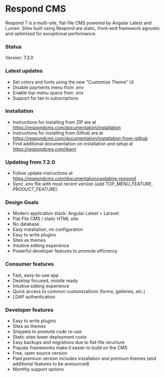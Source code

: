# Respond CMS

Respond 7 is a multi-site, flat-file CMS powered by Angular Latest and Lumen.  Sites built using Respond are static, front-end framework agnostic and optimized for exceptional performance.

### Status
Version: 7.3.0

### Latest updates
- Set colors and fonts using the new "Customize Theme" UI
- Disable payments menu from .env
- Enable top-menu space from .env
- Support for tax in subscriptions

### Installation
- Instructions for installing from ZIP are at https://respondcms.com/documentation/installation
- Instructions for installing from Github are at https://respondcms.com/documentation/installation-from-github
- Find additional documentation on installation and setup at https://respondcms.com/learn

### Updating from 7.2.0
- Follow update instructions at https://respondcms.com/documentation/updating-respond
- Sync .env file with most recent version (add TOP_MENU_FEATURE, PRODUCT_FEATURE)

### Design Goals
- Modern application stack: Angular Latest + Laravel
- Flat File CMS / static HTML site
- No database
- Easy installation, no configuration
- Easy to write plugins
- Sites as themes
- Intuitive editing experience
- Powerful developer features to promote efficiency

### Consumer features
- Fast, easy-to-use app
- Desktop focused, mobile ready
- Intuitive editing experience
- Quick access to common customizations (forms, galleries, etc.)
- LDAP authentication

### Developer features
- Easy to write plugins
- Sites as themes
- Snippets to promote code re-use
- Static sites lower deployment costs
- Easy backups and migrations due to flat-file structure
- Popular frameworks make it easier to build on the CMS
- Free, open source version
- Paid premium version includes installation and premium themes (and additional features to be announced)
- Monthly support options
